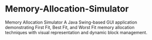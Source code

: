 # Memory-Allocation-Simulator
Memory Allocation Simulator A Java Swing-based GUI application demonstrating First Fit, Best Fit, and Worst Fit memory allocation techniques with visual representation and dynamic block management.
